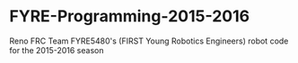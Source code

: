 # FYRE-Programming-2015-2016
Reno FRC Team FYRE5480's (FIRST Young Robotics Engineers) robot code for the 2015-2016 season
